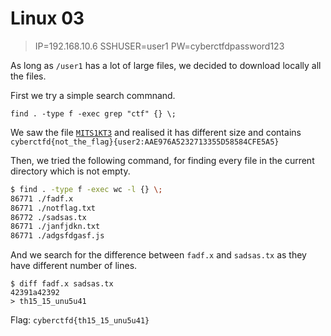# Linux 03

>IP=192.168.10.6
>SSHUSER=user1
>PW=cyberctfdpassword123

As long as `/user1` has a lot of large files, we decided to download locally all the files.

First we try a simple search commnand.

`find . -type f -exec grep "ctf" {} \;`

We saw the file [`MITS1KT3`](files/MITS1KT3) and realised it has different size and contains `cyberctfd{not_the_flag}{user2:AAE976A5232713355D58584CFE5A5}`

Then, we tried the following command, for finding every file in the current directory which is not empty.

```bash
$ find . -type f -exec wc -l {} \;
86771 ./fadf.x
86771 ./notflag.txt
86772 ./sadsas.tx
86771 ./janfjdkn.txt
86771 ./adgsfdgasf.js
```

And we search for the difference between `fadf.x` and `sadsas.tx` as they have different number of lines.

```
$ diff fadf.x sadsas.tx 
42391a42392
> th15_15_unu5u41
```

Flag: `cyberctfd{th15_15_unu5u41}`
